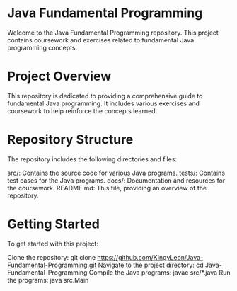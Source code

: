 # Java Fundamental Programming
Welcome to the Java Fundamental Programming repository. This project contains coursework and exercises related to fundamental Java programming concepts.

# Project Overview
This repository is dedicated to providing a comprehensive guide to fundamental Java programming. It includes various exercises and coursework to help reinforce the concepts learned.

# Repository Structure
The repository includes the following directories and files:

src/: Contains the source code for various Java programs.
tests/: Contains test cases for the Java programs.
docs/: Documentation and resources for the coursework.
README.md: This file, providing an overview of the repository.

# Getting Started
To get started with this project:

Clone the repository:
git clone https://github.com/KingyLeon/Java-Fundamental-Programming.git
Navigate to the project directory:
cd Java-Fundamental-Programming
Compile the Java programs:
javac src/*.java
Run the programs:
java src.Main
